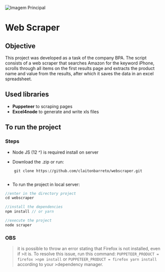 ![Imagem Principal](https://claitonbarreto-images.s3.us-east-2.amazonaws.com/Group+1.png)

# Web Scraper

## Objective
This project was developed as a task of the company BPA. The script consists of a web scraper that searches Amazon for the keyword iPhone, scrolls through all items on the first results page and extracts the product name and value from the results, after which it saves the data in an excel spreadsheet.

## Used libraries
- **Puppeteer** to scraping pages
- **Excel4node** to generate and write xls files

## To run the project

### Steps
- Node JS (12 ^) is required install on server

- Download the .zip or run: 

```
    git clone https://github.com/claitonbarreto/webscraper.git
    
```

- To run the project in local server:
```javascript
//enter in the directory project
cd webscraper

//install the dependencies
npm install // or yarn

//execute the project
node scraper
```

### OBS
>it is possible to throw an error stating that Firefox is not installed, even if >it is. To resolve this issue, run this command: `PUPPETEER_PRODUCT = firefox >npm install` or `PUPPETEER_PRODUCT = firefox yarn install` according to your >dependency manager.

